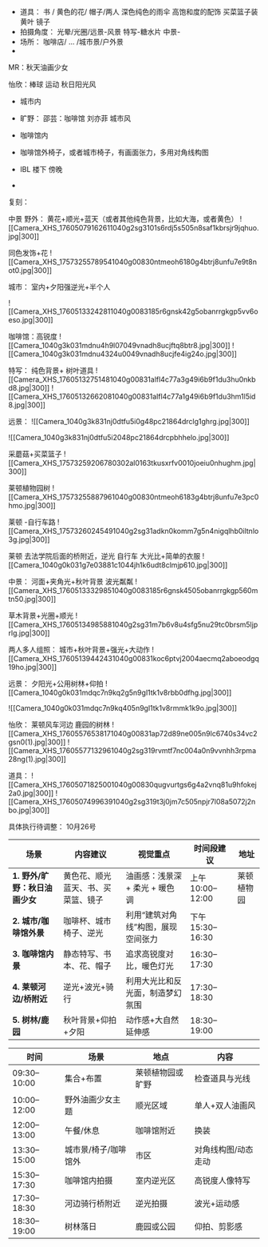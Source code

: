 
* 道具： 书 / 黄色的花/ 帽子/两人 深色纯色的雨伞 高饱和度的配饰 买菜篮子装黄叶 镜子
* 拍摄角度： 光晕/光圈/远景-风景 特写-糖水片 中景-
* 场所： 咖啡店/ ...  /城市景/户外景
* 

MR：秋天油画少女

怡欣：棒球 运动 秋日阳光风
 * 城市内
 * 旷野：
邵芸：咖啡馆 刘亦菲 城市风
* 咖啡馆内
* 咖啡馆外椅子，或者城市椅子，有画面张力，多用对角线构图


*  IBL 楼下 傍晚
* 

复刻：

中景
野外： 黄花+顺光+蓝天（或者其他纯色背景，比如大海，或者黄色）
![[Camera_XHS_17605079162611040g2sg3101s6rdj5s505n8saf1kbrsjr9jqhuo.jpg|300]]

同色发饰+花
![[Camera_XHS_17573255789541040g00830ntmeoh6180g4btrj8unfu7e9t8not0.jpg|300]]


城市： 室内+夕阳强逆光+半个人

![[Camera_XHS_17605133242811040g0083185r6gnsk42g5obanrrgkgp5vv6oeso.jpg|300]]

咖啡馆：高锐度
![[Camera_1040g3k031mdnu4h9l07049vnadh8ucjftq8btr8.jpg|300]]
![[Camera_1040g3k031mdnu4324u0049vnadh8ucjfe4ig24o.jpg|300]]



特写：
纯色背景+ 树叶道具 
![[Camera_XHS_17605132751481040g00831alfl4c77a3g49i6b9f1du3hu0nkbd8.jpg|300]]
![[Camera_XHS_17605132662081040g00831alfl4c77a1g49i6b9f1du3hm1l5id8.jpg|300]]


远景：
![[Camera_1040g3k831nj0dtfu5i0g48pc21864drclg1ghrg.jpg|300]]

![[Camera_1040g3k831nj0dtfu5i2048pc21864drcpbhhelo.jpg|300]]

采蘑菇+买菜篮子
![[Camera_XHS_17573259206780302al0163tkusxrfv0010joeiu0nhughm.jpg|300]]

莱顿植物园树
![[Camera_XHS_17573255887961040g00830ntmeoh6183g4btrj8unfu7e3pc0hmo.jpg|300]]

莱顿 -自行车路
![[Camera_XHS_17573260245491040g2sg31adkn0komm7g5n4nigqlhb0iltnlo3g.jpg|300]]

莱顿 去法学院后面的桥附近，逆光 自行车 大光比+简单的衣服
![[Camera_1040g0k031g7e03881c1044jh1k6udt8clmjp610.jpg|300]]

中景：
河面+夹角光+秋叶背景 波光粼粼
![[Camera_XHS_17605133329851040g0083185r6gnsk4505obanrrgkgp560mtn50.jpg|300]]

草木背景+光圈+顺光
![[Camera_XHS_17605134985881040g2sg31m7b6v8u4sfg5nu29tc0brsm5ljprlg.jpg|300]]



两人多人组照：
城市+秋叶背景+强光+大动作
![[Camera_XHS_17605139442431040g00831koc6ptvj2004aecmq2aboeodgq19ho.jpg|300]]

远景：
夕阳光+公用树林+仰拍 
![[Camera_1040g0k031mdqc7n9kq2g5n9gl1tk1v8rbb0dfhg.jpg|300]]

![[Camera_1040g0k031mdqc7n9kq405n9gl1tk1v8rmmk1k9o.jpg|300]]

怡欣：
莱顿风车河边 鹿园的树林
![[Camera_XHS_17605576538171040g00831ap72d89ne005n9lc6740s34vc2gsn0(1).jpg|300]]
![[Camera_XHS_17605577132961040g2sg319rvmtf7nc004a0n9vvnhh3rpma28ng(1).jpg|300]]



道具：
![[Camera_XHS_17605071825001040g00830qugvurtgs6g4a2vnq81u9hfokej2a0.jpg|300]]
![[Camera_XHS_17605074996391040g2sg319t3j0jm7c505npjr7l08a5072j2nbo.jpg|300]]




具体执行待调整：
10月26号

| 场景                  | 内容建议              | 视觉重点               | 时间段建议         | 地址    |
| ------------------- | ----------------- | ------------------ | ------------- | ----- |
| **1. 野外/旷野：秋日油画少女** | 黄色花、顺光蓝天、书、买菜篮、镜子 | 油画感：浅景深 + 柔光 + 暖色调 | 上午10:00–12:00 | 莱顿植物园 |
| **2. 城市/咖啡馆外景**     | 咖啡杯、城市椅子、逆光       | 利用“建筑对角线”构图，展现空间张力 | 下午15:30–16:30 |       |
| **3. 咖啡馆内景**        | 静态特写、书本、花、帽子      | 追求高锐度对比，暖色灯光       | 16:30–17:30   |       |
| **4. 莱顿河边/桥附近**     | 逆光+波光+骑行          | 利用大光比和反光面，制造梦幻氛围   | 17:30–18:30   |       |
| **5. 树林/鹿园**        | 秋叶背景+仰拍+夕阳        | 动作感+大自然延伸感         | 18:30–19:00   |       |

|时间|场景|地点|内容|
|---|---|---|---|
|09:30–10:00|集合+布置|莱顿植物园或旷野|检查道具与光线|
|10:00–12:00|野外油画少女主题|顺光区域|单人+双人油画风|
|12:00–13:00|午餐/休息|咖啡馆附近|换装|
|13:30–15:00|城市景/椅子/咖啡馆外|市区|对角线构图/动态走动|
|15:30–17:30|咖啡馆内拍摄|室内逆光区|高锐度人像特写|
|17:30–18:30|河边骑行桥附近|逆光拍摄|波光+运动感|
|18:30–19:00|树林落日|鹿园或公园|仰拍、剪影感|